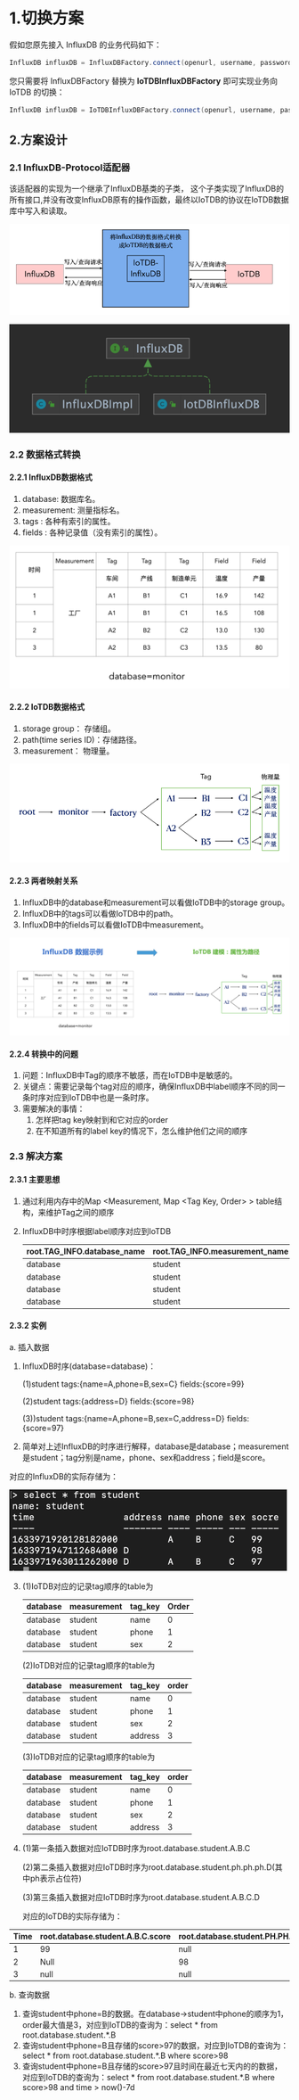 <!--

    Licensed to the Apache Software Foundation (ASF) under one
    or more contributor license agreements.  See the NOTICE file
    distributed with this work for additional information
    regarding copyright ownership.  The ASF licenses this file
    to you under the Apache License, Version 2.0 (the
    "License"); you may not use this file except in compliance
    with the License.  You may obtain a copy of the License at
    
        http://www.apache.org/licenses/LICENSE-2.0
    
    Unless required by applicable law or agreed to in writing,
    software distributed under the License is distributed on an
    "AS IS" BASIS, WITHOUT WARRANTIES OR CONDITIONS OF ANY
    KIND, either express or implied.  See the License for the
    specific language governing permissions and limitations
    under the License.

-->

# 1.切换方案

假如您原先接入 InfluxDB 的业务代码如下：

```java
InfluxDB influxDB = InfluxDBFactory.connect(openurl, username, password);
```

您只需要将 InfluxDBFactory 替换为 **IoTDBInfluxDBFactory** 即可实现业务向 IoTDB 的切换：

```java
InfluxDB influxDB = IoTDBInfluxDBFactory.connect(openurl, username, password);
```

## 2.方案设计

### 2.1 InfluxDB-Protocol适配器

该适配器的实现为一个继承了InfluxDB基类的子类， 这个子类实现了InfluxDB的所有接口,并没有改变InfluxDB原有的操作函数，最终以IoTDB的协议在IoTDB数据库中写入和读取。

![architecture-design](https://github.com/apache/iotdb-bin-resources/blob/main/docs/UserGuide/API/IoTDB-InfluxDB/architecture-design.png?raw=true)

![class-diagram](https://github.com/apache/iotdb-bin-resources/blob/main/docs/UserGuide/API/IoTDB-InfluxDB/class-diagram.png?raw=true)


### 2.2 数据格式转换

#### 2.2.1 InfluxDB数据格式

1. database: 数据库名。
2. measurement: 测量指标名。
3. tags : 各种有索引的属性。
4. fields : 各种记录值（没有索引的属性）。

![influxdb-data](https://github.com/apache/iotdb-bin-resources/blob/main/docs/UserGuide/API/IoTDB-InfluxDB/influxdb-data.png?raw=true)

#### 2.2.2 IoTDB数据格式

1. storage group： 存储组。
2. path(time series ID)：存储路径。
3. measurement： 物理量。

![iotdb-data](https://github.com/apache/iotdb-bin-resources/blob/main/docs/UserGuide/API/IoTDB-InfluxDB/iotdb-data.png?raw=true)

#### 2.2.3 两者映射关系

1. InfluxDB中的database和measurement可以看做IoTDB中的storage group。
2. InfluxDB中的tags可以看做IoTDB中的path。
3. InfluxDB中的fields可以看做IoTDB中measurement。

![influxdb-vs-iotdb-data](https://github.com/apache/iotdb-bin-resources/blob/main/docs/UserGuide/API/IoTDB-InfluxDB/influxdb-vs-iotdb-data.png?raw=true)

#### 2.2.4 转换中的问题
1. 问题：InfluxDB中Tag的顺序不敏感，而在IoTDB中是敏感的。
2. 关键点：需要记录每个tag对应的顺序，确保InfluxDB中label顺序不同的同一条时序对应到IoTDB中也是一条时序。
3. 需要解决的事情：
    1. 怎样把tag key映射到和它对应的order
    2. 在不知道所有的label key的情况下，怎么维护他们之间的顺序

### 2.3 解决方案

#### 2.3.1 主要思想

1. 通过利用内存中的Map <Measurement, Map <Tag Key, Order> > table结构，来维护Tag之间的顺序
2. InfluxDB中时序根据label顺序对应到IoTDB

   | root.TAG_INFO.database_name | root.TAG_INFO.measurement_name | root.TAG_INFO.tag_name | root.TAG_INFO.tag_order |
   | ---------------------------- | ------------------------------- | ----------------------- | ------------------------ |
   | database                      | student                          | name                     | 0                         |
   | database                      | student                          | phone                    | 1                         |
   | database                      | student                          | sex                      | 2                         |
   | database                      | student                          | address                  | 3                         |

#### 2.3.2 实例

a. 插入数据

1. InfluxDB时序(database=database)：

   (1)student tags:{name=A,phone=B,sex=C} fields:{score=99}

   (2)student tags:{address=D} fields:{score=98}

   (3))student tags:{name=A,phone=B,sex=C,address=D} fields:{score=97}

2. 简单对上述InfluxDB的时序进行解释，database是database；measurement是student；tag分别是name，phone、sex和address；field是score。

对应的InfluxDB的实际存储为：

![influxdb-result](https://github.com/apache/iotdb-bin-resources/blob/main/docs/UserGuide/API/IoTDB-InfluxDB/influxdb-result.png?raw=true)




3. (1)IoTDB对应的记录tag顺序的table为

   | database | measurement | tag_key | Order |
      | -------- | ----------- | ------- | ----- |
   | database | student     | name    | 0     |
   | database | student     | phone   | 1     |
   | database | student     | sex     | 2     |

   (2)IoTDB对应的记录tag顺序的table为

   | database | measurement | tag_key | order |
      | -------- | ----------- | ------- | ----- |
   | database | student     | name    | 0     |
   | database | student     | phone   | 1     |
   | database | student     | sex     | 2     |
   | database | student     | address | 3     |

   (3)IoTDB对应的记录tag顺序的table为

   | database | measurement | tag_key | order |
      | -------- | ----------- | ------- | ----- |
   | database | student     | name    | 0     |
   | database | student     | phone   | 1     |
   | database | student     | sex     | 2     |
   | database | student     | address | 3     |

4. (1)第一条插入数据对应IoTDB时序为root.database.student.A.B.C

   (2)第二条插入数据对应IoTDB时序为root.database.student.ph.ph.ph.D(其中ph表示占位符)

   (3)第三条插入数据对应IoTDB时序为root.database.student.A.B.C.D 
  
   对应的IoTDB的实际存储为：

| Time | root.database.student.A.B.C.score | root.database.student.PH.PH.PH.D.score | root.database.student.A.B.C.D.score |
| ---- | --------------------------------- | -------------------------------------- | ----------------------------------- |
| 1    | 99                                | null                                   | Null                                |
| 2    | Null                              | 98                                     | Null                                |
| 3    | null                              | null                                   | 97                                  |

b. 查询数据

1. 查询student中phone=B的数据。在database->student中phone的顺序为1，order最大值是3，对应到IoTDB的查询为：select * from root.database.student.*.B
2. 查询student中phone=B且存储的score>97的数据，对应到IoTDB的查询为：select * from root.database.student.*.B where score>98
3. 查询student中phone=B且存储的score>97且时间在最近七天内的的数据，对应到IoTDB的查询为：select * from root.database.student.*.B where score>98 and time > now()-7d